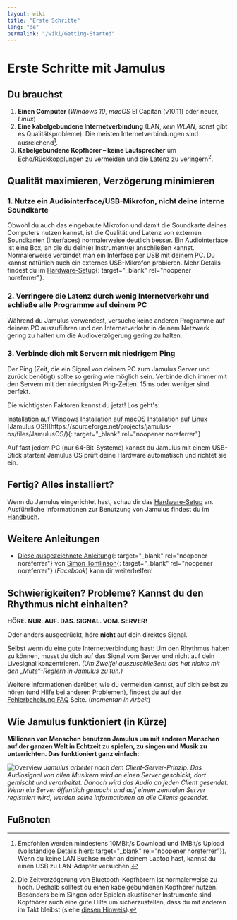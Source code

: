```yaml
---
layout: wiki
title: "Erste Schritte"
lang: "de"
permalink: "/wiki/Getting-Started"
---
```


# Erste Schritte mit Jamulus

## Du brauchst

1.  **Einen Computer** (_Windows 10_, _macOS_ El Capitan (v10.11) oder neuer, _Linux_)
2.  **Eine kabelgebundene Internetverbindung** (LAN, _kein WLAN_, sonst gibt es Qualitätsprobleme). Die meisten Internetverbindungen sind ausreichend[^1].
3.  **Kabelgebundene Kopfhörer – keine Lautsprecher** um Echo/Rückkopplungen zu vermeiden und die Latenz zu veringern[^2].

## Qualität maximieren, Verzögerung minimieren

### 1. Nutze ein Audiointerface/USB-Mikrofon, nicht deine interne Soundkarte

Obwohl du auch das eingebaute Mikrofon und damit die Soundkarte deines Computers nutzen kannst, ist die Qualität und Latenz von externen Soundkarten (Interfaces) normalerweise deutlich besser. Ein Audiointerface ist eine Box, an die du dein(e) Instrument(e) anschließen kannst. Normalerweise verbindet man ein Interface per USB mit deinem PC. Du kannst natürlich auch ein externes USB-Mikrofon probieren. Mehr Details findest du im [Hardware-Setup](Hardware-Setup){: target="_blank" rel="noopener noreferrer"}.

### 2. Verringere die Latenz durch wenig Internetverkehr und schließe alle Programme auf deinem PC

Während du Jamulus verwendest, versuche keine anderen Programme auf deinem PC auszuführen und den Internetverkehr in deinem Netzwerk gering zu halten um die Audioverzögerung gering zu halten.

### 3. Verbinde dich mit Servern mit niedrigem Ping
Der Ping (Zeit, die ein Signal von deinem PC zum Jamulus Server und zurück benötigt) sollte so gering wie möglich sein. Verbinde dich immer mit den Servern mit den niedrigsten Ping-Zeiten. 15ms oder weniger sind perfekt.

Die wichtigsten Faktoren kennst du jetzt! Los geht's:

<div class="fx-row fx-row-start-xs button-container">
  <a href="Installation-for-Windows" class="button fx-col-100-xs">Installation auf Windows</a>
  <a href="Installation-for-Macintosh" class="button fx-col-100-xs">Installation auf macOS</a>
  <a href="Installation-for-Linux" class="button fx-col-100-xs">Installation auf Linux</a>
</div>
[Jamulus OS!](https://sourceforge.net/projects/jamulus-os/files/JamulusOS/){: target="_blank" rel="noopener noreferrer"}

Auf fast jedem PC (nur 64-Bit-Systeme) kannst du Jamulus mit einem USB-Stick starten! Jamulus OS prüft deine Hardware automatisch und richtet sie ein.

## Fertig? Alles installiert?

Wenn du Jamulus eingerichtet hast, schau dir das [Hardware-Setup](Hardware-Setup) an.
Ausführliche Informationen zur Benutzung von Jamulus findest du im [Handbuch](https://github.com/corrados/jamulus/blob/master/src/res/homepage/manual.md).

## Weitere Anleitungen

* [Diese ausgezeichnete Anleitung](https://www.facebook.com/notes/jamulus-online-musicianssingers-jamming/idiots-guide-to-jamulus-app/510044532903831/){: target="_blank" rel="noopener noreferrer"} von [Simon Tomlinson](https://www.facebook.com/simon.james.tomlinson?eid=ARBQoY3KcZAtS3pGdLJuqvQTeRSOo4gHdQZT7nNzOt1oPMGgZ4_3GERe-rOyH5PxsSHVYYXjWwcqd71a){: target="_blank" rel="noopener noreferrer"} (_Facebook_) kann dir weiterhelfen!

## Schwierigkeiten? Probleme? Kannst du den Rhythmus nicht einhalten?

**HÖRE. NUR. AUF. DAS. SIGNAL. VOM. SERVER!**

Oder anders ausgedrückt, höre **nicht** auf dein direktes Signal.

Selbst wenn du eine gute Internetverbindung hast: Um den Rhythmus halten zu können, musst du dich auf das Signal vom Server und nicht auf dein Livesignal konzentrieren. _(Um Zweifel auszuschließen: das hat nichts mit den „Mute“-Reglern in Jamulus zu tun.)_

Weitere Informationen darüber, wie du vermeiden kannst, auf dich selbst zu hören (und Hilfe bei anderen Problemen), findest du auf der [Fehlerbehebung FAQ](Client-Troubleshooting) Seite. (_momentan in Arbeit_)

## Wie Jamulus funktioniert (in Kürze)

**Millionen von Menschen benutzen Jamulus um mit anderen Menschen auf der ganzen Welt in Echtzeit zu spielen, zu singen und Musik zu unterrichten. Das funktioniert ganz einfach:**

![Overview](https://user-images.githubusercontent.com/4561747/79309764-bd387280-7ef2-11ea-9d81-1e81302525e6.png)
_Jamulus arbeitet nach dem Client-Server-Prinzip. Das Audiosignal von allen Musikern wird an einen Server geschickt, dort gemischt und verarbeitet. Danach wird das Audio an jeden Client gesendet. Wenn ein Server öffentlich gemacht und auf einem zentralen Server registriert wird, werden seine Informationen an alle Clients gesendet._

## Fußnoten
[^1]: Empfohlen werden mindestens 10MBit/s Download und 1MBit/s Upload ([vollständige Details hier](Network-Requirements){: target="\_blank" rel="noopener noreferrer"}). Wenn du keine LAN Buchse mehr an deinem Laptop hast, kannst du einen USB zu LAN-Adapter versuchen.
[^2]: Die Zeitverzögerung von Bluetooth-Kopfhörern ist normalerweise zu hoch. Deshalb solltest du einen kabelgebundenen Kopfhörer nutzen. Besonders beim Singen oder Spielen akustischer Instrumente sind Kopfhörer auch eine gute Hilfe um sicherzustellen, dass du mit anderen im Takt bleibst (siehe [diesen Hinweis](Getting-Started#schwierigkeiten-probleme-kannst-du-den-rhythmus-nicht-einhalten)).
